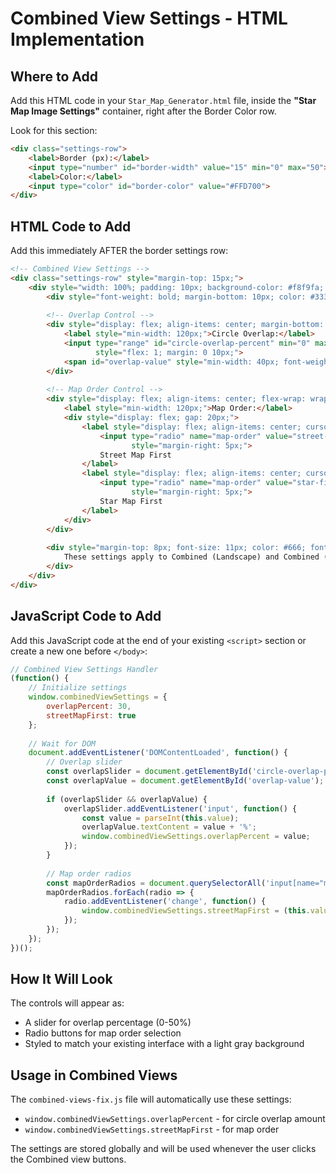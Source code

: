 # Combined View Settings - HTML Implementation

## Where to Add

Add this HTML code in your `Star_Map_Generator.html` file, inside the **"Star Map Image Settings"** container, right after the Border Color row.

Look for this section:
```html
<div class="settings-row">
    <label>Border (px):</label>
    <input type="number" id="border-width" value="15" min="0" max="50">
    <label>Color:</label>
    <input type="color" id="border-color" value="#FFD700">
</div>
```

## HTML Code to Add

Add this immediately AFTER the border settings row:

```html
<!-- Combined View Settings -->
<div class="settings-row" style="margin-top: 15px;">
    <div style="width: 100%; padding: 10px; background-color: #f8f9fa; border-radius: 5px;">
        <div style="font-weight: bold; margin-bottom: 10px; color: #333;">Combined View Options:</div>
        
        <!-- Overlap Control -->
        <div style="display: flex; align-items: center; margin-bottom: 10px;">
            <label style="min-width: 120px;">Circle Overlap:</label>
            <input type="range" id="circle-overlap-percent" min="0" max="50" value="30" 
                   style="flex: 1; margin: 0 10px;">
            <span id="overlap-value" style="min-width: 40px; font-weight: bold;">30%</span>
        </div>
        
        <!-- Map Order Control -->
        <div style="display: flex; align-items: center; flex-wrap: wrap;">
            <label style="min-width: 120px;">Map Order:</label>
            <div style="display: flex; gap: 20px;">
                <label style="display: flex; align-items: center; cursor: pointer;">
                    <input type="radio" name="map-order" value="street-first" checked 
                           style="margin-right: 5px;">
                    Street Map First
                </label>
                <label style="display: flex; align-items: center; cursor: pointer;">
                    <input type="radio" name="map-order" value="star-first" 
                           style="margin-right: 5px;">
                    Star Map First
                </label>
            </div>
        </div>
        
        <div style="margin-top: 8px; font-size: 11px; color: #666; font-style: italic;">
            These settings apply to Combined (Landscape) and Combined (Portrait) views
        </div>
    </div>
</div>
```

## JavaScript Code to Add

Add this JavaScript code at the end of your existing `<script>` section or create a new one before `</body>`:

```javascript
// Combined View Settings Handler
(function() {
    // Initialize settings
    window.combinedViewSettings = {
        overlapPercent: 30,
        streetMapFirst: true
    };
    
    // Wait for DOM
    document.addEventListener('DOMContentLoaded', function() {
        // Overlap slider
        const overlapSlider = document.getElementById('circle-overlap-percent');
        const overlapValue = document.getElementById('overlap-value');
        
        if (overlapSlider && overlapValue) {
            overlapSlider.addEventListener('input', function() {
                const value = parseInt(this.value);
                overlapValue.textContent = value + '%';
                window.combinedViewSettings.overlapPercent = value;
            });
        }
        
        // Map order radios
        const mapOrderRadios = document.querySelectorAll('input[name="map-order"]');
        mapOrderRadios.forEach(radio => {
            radio.addEventListener('change', function() {
                window.combinedViewSettings.streetMapFirst = (this.value === 'street-first');
            });
        });
    });
})();
```

## How It Will Look

The controls will appear as:
- A slider for overlap percentage (0-50%)
- Radio buttons for map order selection
- Styled to match your existing interface with a light gray background

## Usage in Combined Views

The `combined-views-fix.js` file will automatically use these settings:
- `window.combinedViewSettings.overlapPercent` - for circle overlap amount
- `window.combinedViewSettings.streetMapFirst` - for map order

The settings are stored globally and will be used whenever the user clicks the Combined view buttons.
